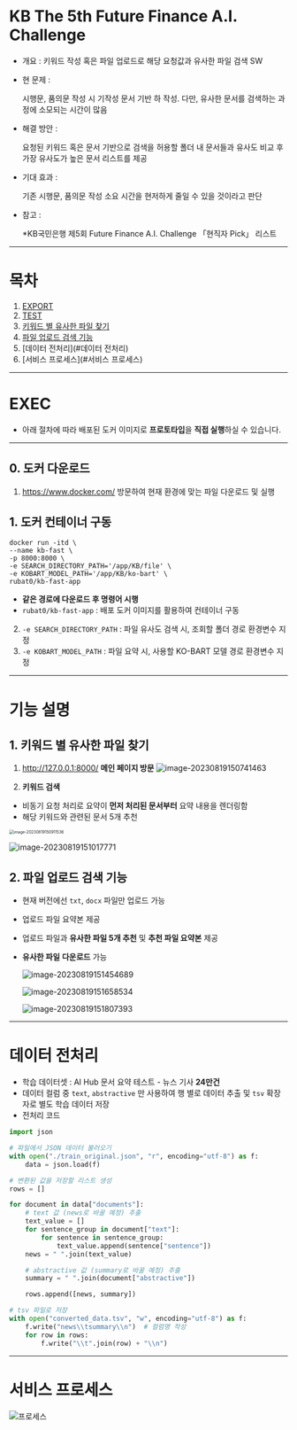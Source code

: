 # KB The 5th Future Finance A.l. Challenge
- 개요 : 키워드 작성 혹은 파일 업로드로 해당 요청값과 유사한 파일 검색 SW

- 현 문제 : 

    시행문, 품의문 작성 시 기작성 문서 기반 하 작성. 
    다만, 유사한 문서를 검색하는 과정에 소모되는 시간이 많음

- 해결 방안 :

    요청된 키워드 혹은 문서 기반으로 검색을 허용할 폴더 내 문서들과 유사도 비교 후 
    가장 유사도가 높은 문서 리스트를 제공

- 기대 효과 : 
  
    기존 시행문, 품의문 작성 소요 시간을 현저하게 줄일 수 있을 것이라고 판단

- 참고 :

    *KB국민은행 제5회 Future Finance A.I. Challenge 「현직자 Pick」 리스트

---

# 목차

1. [EXPORT](#export)
2. [TEST](#test)
3. [키워드 별 유사한 파일 찾기](#1-키워드-별-유사한-파일-찾기)
4. [파일 업로드 검색 기능](#2-파일-업로드-검색-기능)
5. [데이터 전처리](#데이터 전처리)
6. [서비스 프로세스](#서비스 프로세스)

---

# EXEC

- 아래 절차에 따라 배포된 도커 이미지로 **프로토타입**을 **직접 실행**하실 수 있습니다.

---

## 0. 도커 다운로드

1. https://www.docker.com/ 방문하여 현재 환경에 맞는 파일 다운로드 및 실행

## 1. 도커 컨테이너 구동

```
docker run -itd \
--name kb-fast \
-p 8000:8000 \
-e SEARCH_DIRECTORY_PATH='/app/KB/file' \
-e KOBART_MODEL_PATH='/app/KB/ko-bart' \
rubat0/kb-fast-app
```

- **같은 경로에 다운로드 후 명령어 시행**
- `rubat0/kb-fast-app` : 배포 도커 이미지를 활용하여 컨테이너 구동
2. `-e SEARCH_DIRECTORY_PATH` : 파일 유사도 검색 시, 조회할 폴더 경로 환경변수 지정
3. `-e KOBART_MODEL_PATH` : 파일 요약 시, 사용할 KO-BART 모델 경로 환경변수 지정

---

# 기능 설명

## 1. 키워드 별 유사한 파일 찾기

1. http://127.0.0.1:8000/ **메인 페이지 방문**	![image-20230819150741463](./assets/image-20230819150741463.png)

2. **키워드 검색**

- 비동기 요청 처리로 요약이 **먼저 처리된 문서부터** 요약 내용을 렌더링함
- 해당 키워드와 관련된 문서 5개 추천

<img src="./assets/image-20230819150911536.png" alt="image-20230819150911536" style="zoom:50%;" />

![image-20230819151017771](./assets/image-20230819151017771.png)

## 2. 파일 업로드 검색 기능

- 현재 버전에선 `txt`, `docx`  파일만 업로드 가능

- 업로드 파일 요약본 제공

- 업로드 파일과 **유사한 파일 5개 추천** 및 **추천 파일 요약본** 제공

- **유사한 파일** **다운로드** 가능

  ![image-20230819151454689](./assets/image-20230819151454689.png)

  ![image-20230819151658534](./assets/image-20230819151658534.png)

  ![image-20230819151807393](./assets/image-20230819151807393.png)

---

# 데이터 전처리

- 학습 데이터셋 : AI Hub 문서 요약 테스트 - 뉴스 기사 **24만건**
- 데이터 컬럼 중 `text`, `abstractive`  만 사용하여 행 별로 데이터 추출 및 `tsv` 확장자로 별도 학습 데이터 저장
- 전처리 코드

```python
import json

# 파일에서 JSON 데이터 불러오기
with open("./train_original.json", "r", encoding="utf-8") as f:
    data = json.load(f)

# 변환된 값을 저장할 리스트 생성
rows = []

for document in data["documents"]:
    # text 값 (news로 바꿀 예정) 추출
    text_value = []
    for sentence_group in document["text"]:
        for sentence in sentence_group:
            text_value.append(sentence["sentence"])
    news = " ".join(text_value)

    # abstractive 값 (summary로 바꿀 예정) 추출
    summary = " ".join(document["abstractive"])

    rows.append([news, summary])

# tsv 파일로 저장
with open("converted_data.tsv", "w", encoding="utf-8") as f:
    f.write("news\\tsummary\\n")  # 컬럼명 작성
    for row in rows:
        f.write("\\t".join(row) + "\\n")
```

---

# 서비스 프로세스

![프로세스](./assets/프로세스.png)
